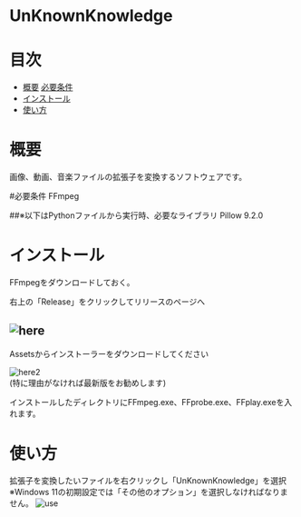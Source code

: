# UnKnownKnowledge

# 目次
- [概要](#概要)
  [必要条件](#必要条件)
- [インストール](#インストール)
- [使い方](#使い方)

# 概要
画像、動画、音楽ファイルの拡張子を変換するソフトウェアです。

#必要条件
FFmpeg

##※以下はPythonファイルから実行時、必要なライブラリ
Pillow 9.2.0

# インストール
FFmpegをダウンロードしておく。

右上の「Release」をクリックしてリリースのページへ  

![here](https://user-images.githubusercontent.com/100707322/191524519-3b34a749-9c2a-4fbb-9256-7782495d0a17.png)  
---  

Assetsからインストーラーをダウンロードしてください

![here2](https://user-images.githubusercontent.com/100707322/191525307-711a8a85-9cc7-4be7-b503-f8d5818f5427.png)  
(特に理由がなければ最新版をお勧めします)

インストールしたディレクトリにFFmpeg.exe、FFprobe.exe、FFplay.exeを入れます。

# 使い方
拡張子を変換したいファイルを右クリックし「UnKnownKnowledge」を選択  
※Windows 11の初期設定では「その他のオプション」を選択しなければなりません。
![use](https://user-images.githubusercontent.com/100707322/191534238-a1e00ced-b15f-43dd-b390-6661b5c5fd0a.png)

